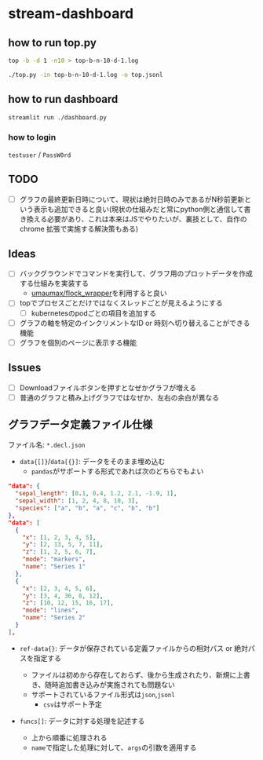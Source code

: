 # stream-dashboard

## how to run top.py
``` bash
top -b -d 1 -n10 > top-b-n-10-d-1.log

./top.py -in top-b-n-10-d-1.log -o top.jsonl
```

## how to run dashboard
``` bash
streamlit run ./dashboard.py
```

### how to login
`testuser` / `PassW0rd`

## TODO
* [ ] グラフの最終更新日時について、現状は絶対日時のみであるがN秒前更新という表示も追加できると良い(現状の仕組みだと常にpython側と通信して書き換える必要があり、これは本来はJSでやりたいが、裏技として、自作のchrome 拡張で実施する解決策もある)

## Ideas
* [ ] バックグラウンドでコマンドを実行して、グラフ用のプロットデータを作成する仕組みを実装する
  * [umaumax/flock_wrapper]( https://github.com/umaumax/flock_wrapper/tree/main/ )を利用すると良い
* [ ] topでプロセスごとだけではなくスレッドごとが見えるようにする
  * [ ] kubernetesのpodごとの項目を追加する
* [ ] グラフの軸を特定のインクリメントなID or 時刻へ切り替えることができる機能
* [ ] グラフを個別のページに表示する機能

## Issues
* [ ] Downloadファイルボタンを押すとなぜかグラフが増える
* [ ] 普通のグラフと積み上げグラフではなぜか、左右の余白が異なる

## グラフデータ定義ファイル仕様
ファイル名: `*.decl.json`

* `data{[]}`/`data[{}]`: データをそのまま埋め込む
  * `pandas`がサポートする形式であれば次のどちらでもよい
``` json
"data": {
  "sepal_length": [0.1, 0.4, 1.2, 2.1, -1.9, 1],
  "sepal_width": [1, 2, 4, 8, 10, 3],
  "species": ["a", "b", "a", "c", "b", "b"]
},
"data": [
  {
    "x": [1, 2, 3, 4, 5],
    "y": [2, 13, 5, 7, 11],
    "z": [1, 2, 5, 6, 7],
    "mode": "markers",
    "name": "Series 1"
  },
  {
    "x": [2, 3, 4, 5, 6],
    "y": [3, 4, 36, 8, 12],
    "z": [10, 12, 15, 16, 17],
    "mode": "lines",
    "name": "Series 2"
  }
],
```

* `ref-data{}`: データが保存されている定義ファイルからの相対パス or 絶対パスを指定する
  * ファイルは初めから存在しておらず、後から生成されたり、新規に上書き、随時追加書き込みが実施されても問題ない
  * サポートされているファイル形式は`json`,`jsonl`
    * `csv`はサポート予定

* `funcs[]`: データに対する処理を記述する
  * 上から順番に処理される
  * `name`で指定した処理に対して、`args`の引数を適用する
